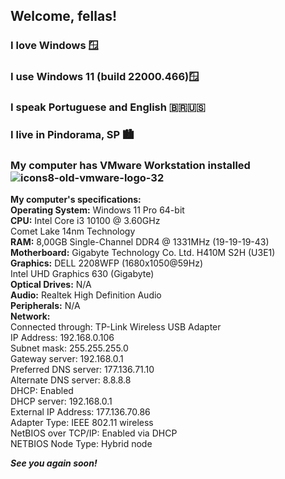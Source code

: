 
## Welcome, fellas!


### I love Windows 🪟

### I use Windows 11 (build 22000.466)🪟

### I speak Portuguese and English 🇧🇷🇺🇸

### I live in Pindorama, SP 🏙

### My computer has VMware Workstation installed <img src="https://i.ibb.co/522rf98/icons8-old-vmware-logo-32.png" alt="icons8-old-vmware-logo-32" border="0">


**My computer's specifications:** <br/>
**Operating System:** Windows 11 Pro 64-bit <br/>
**CPU:** Intel Core i3 10100 @ 3.60GHz <br/> Comet Lake 14nm Technology <br/>
**RAM:** 8,00GB Single-Channel DDR4 @ 1331MHz (19-19-19-43) <br/>
**Motherboard:** Gigabyte Technology Co. Ltd. H410M S2H (U3E1) <br/>
**Graphics:** DELL 2208WFP (1680x1050@59Hz) <br/> Intel UHD Graphics 630 (Gigabyte) <br/>
**Optical Drives:** N/A <br/>
**Audio:** Realtek High Definition Audio <br/>
**Peripherals:** N/A <br/>
**Network:** <br/> Connected through:	TP-Link Wireless USB Adapter <br/>
IP Address:	192.168.0.106 <br/>
Subnet mask:	255.255.255.0 <br/>
Gateway server:	192.168.0.1 <br/>
Preferred DNS server:	177.136.71.10 <br/>
Alternate DNS server:	8.8.8.8 <br/>
DHCP:	Enabled<br/>
DHCP server:	192.168.0.1<br/>
External IP Address:	177.136.70.86<br/>
Adapter Type:	IEEE 802.11 wireless<br/>
NetBIOS over TCP/IP:	Enabled via DHCP<br/>
NETBIOS Node Type:	Hybrid node<br/>


***See you again soon!***
